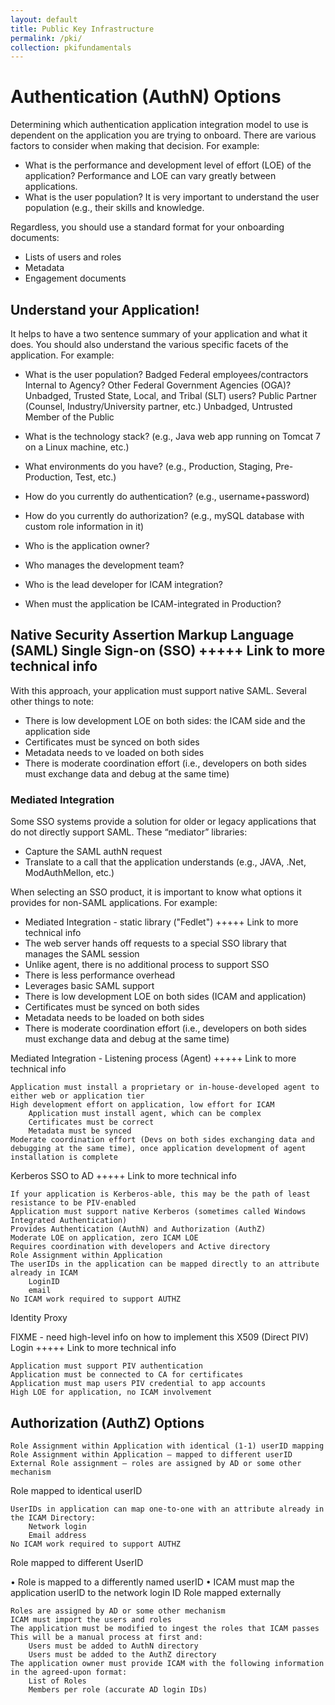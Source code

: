 ```yaml
---
layout: default
title: Public Key Infrastructure 
permalink: /pki/
collection: pkifundamentals
---
```


# Authentication (AuthN) Options
Determining which authentication application integration model to use is dependent on the application you are trying to onboard. There are various factors to consider when making that decision. For example:
- What is the performance and development level of effort (LOE) of the application? Performance and LOE can vary greatly between applications.
- What is the user population? It is very important to understand the user population (e.g., their skills and knowledge.

Regardless, you should use a standard format for your onboarding documents:
- Lists of users and roles
- Metadata
- Engagement documents

## Understand your Application!
It helps to have a two sentence summary of your application and what it does. You should also understand the various specific facets of the application.  For example:

- What is the user population?
        Badged
            Federal employees/contractors
                Internal to Agency?
                Other Federal Government Agencies (OGA)?
        Unbadged, Trusted
            State, Local, and Tribal (SLT) users?
            Public Partner (Counsel, Industry/University partner, etc.)
        Unbadged, Untrusted
            Member of the Public
    
- What is the technology stack? (e.g., Java web app running on Tomcat 7 on a Linux machine, etc.)
- What environments do you have? (e.g., Production, Staging, Pre-Production, Test, etc.)
- How do you currently do authentication? (e.g., username+password)
- How do you currently do authorization? (e.g., mySQL database with custom role information in it)
- Who is the application owner?
- Who manages the development team?
- Who is the lead developer for ICAM integration?
- When must the application be ICAM-integrated in Production?

## Native Security Assertion Markup Language (SAML) Single Sign-on (SSO) +++++ Link to more technical info

With this approach, your application must support native SAML. Several other things to note:

- There is low development LOE on both sides: the ICAM side and the application side
- Certificates must be synced on both sides
- Metadata needs to ve loaded on both sides
- There is moderate coordination effort (i.e., developers on both sides must exchange data and debug at the same time)

### Mediated Integration

Some SSO systems provide a solution for older or legacy applications that do not directly support SAML. These “mediator” libraries:
        
- Capture the SAML authN request
- Translate to a call that the application understands (e.g., JAVA, .Net, ModAuthMellon, etc.)
   
When selecting an SSO product, it is important to know what options it provides for non-SAML applications. For example:

- Mediated Integration - static library ("Fedlet") +++++ Link to more technical info
- The web server hands off requests to a special SSO library that manages the SAML session
- Unlike agent, there is no additional process to support SSO
- There is less performance overhead
- Leverages basic SAML support
- There is low development LOE on both sides (ICAM and application)
- Certificates must be synced on both sides
- Metadata needs to be loaded on both sides
- There is moderate coordination effort (i.e., developers on both sides must exchange data and debug at the same time)

Mediated Integration - Listening process (Agent) +++++ Link to more technical info

    Application must install a proprietary or in-house-developed agent to either web or application tier
    High development effort on application, low effort for ICAM
        Application must install agent, which can be complex
        Certificates must be correct
        Metadata must be synced
    Moderate coordination effort (Devs on both sides exchanging data and debugging at the same time), once application development of agent installation is complete

Kerberos SSO to AD +++++ Link to more technical info

    If your application is Kerberos-able, this may be the path of least resistance to be PIV-enabled
    Application must support native Kerberos (sometimes called Windows Integrated Authentication)
    Provides Authentication (AuthN) and Authorization (AuthZ)
    Moderate LOE on application, zero ICAM LOE
    Requires coordination with developers and Active directory
    Role Assignment within Application
    The userIDs in the application can be mapped directly to an attribute already in ICAM
        LoginID
        email
    No ICAM work required to support AUTHZ

Identity Proxy

FIXME - need high-level info on how to implement this
X509 (Direct PIV) Login +++++ Link to more technical info

    Application must support PIV authentication
    Application must be connected to CA for certificates
    Application must map users PIV credential to app accounts
    High LOE for application, no ICAM involvement

## Authorization (AuthZ) Options

    Role Assignment within Application with identical (1-1) userID mapping
    Role Assignment within Application – mapped to different userID
    External Role assignment – roles are assigned by AD or some other mechanism

Role mapped to identical userID

    UserIDs in application can map one-to-one with an attribute already in the ICAM Directory:
        Network login
        Email address
    No ICAM work required to support AUTHZ

Role mapped to different UserID

• Role is mapped to a differently named userID
• ICAM must map the application userID to the network login ID
Role mapped externally

    Roles are assigned by AD or some other mechanism
    ICAM must import the users and roles
    The application must be modified to ingest the roles that ICAM passes
    This will be a manual process at first and:
        Users must be added to AuthN directory
        Users must be added to the AuthZ directory
    The application owner must provide ICAM with the following information in the agreed-upon format:
        List of Roles
        Members per role (accurate AD login IDs)

